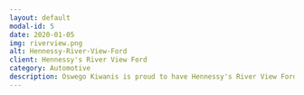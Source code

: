 ```yaml
---
layout: default
modal-id: 5
date: 2020-01-05
img: riverview.png
alt: Hennessy-River-View-Ford
client: Hennessy's River View Ford
category: Automotive
description: Oswego Kiwanis is proud to have Hennessy's River View Ford as a Sponsor!
---
```

